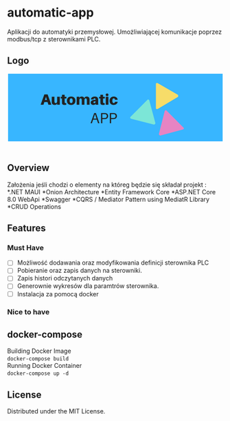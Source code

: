 # automatic-app
Aplikacji do automatyki przemysłowej. Umożliwiającej komunikacje poprzez modbus/tcp z sterownikami PLC.
## Logo
<div align="center">

<img alt="screenshot01" src="./docs/logo.png" width="500" height="157">

</div>
<br/>

## Overview
Założenia jeśli chodzi o elementy na któreg będzie się składał projekt :
*.NET MAUI
*Onion Architecture
*Entity Framework Core
*ASP.NET Core 8.0 WebApi
*Swagger
*CQRS / Mediator Pattern using MediatR Library
*CRUD Operations

## Features

### Must Have

- [ ] Możliwość dodawania oraz modyfikowania definicji sterownika PLC
- [ ] Pobieranie oraz zapis danych na sterowniki.
- [ ] Zapis histori odczytanych danych
- [ ] Generownie wykresów dla paramtrów sterownika.
- [ ] Instalacja za pomocą docker

### Nice to have


## docker-compose
Building Docker Image
<br>
` docker-compose build `
<br>
Running Docker Container
<br>
` docker-compose up -d `



## License
Distributed under the MIT License.
